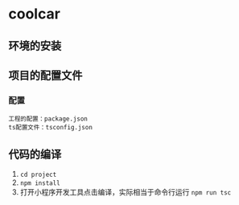 # coolcar


## 环境的安装
## 项目的配置文件
### 配置
    工程的配置：package.json
    ts配置文件：tsconfig.json

## 代码的编译
1. `cd project`
1. `npm install`
1. 打开小程序开发工具点击编译，实际相当于命令行运行 `npm run tsc`